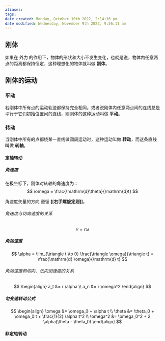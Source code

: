 ```yaml
---
aliases: 
tags: 
date created: Monday, October 10th 2022, 2:14:16 pm
date modified: Wednesday, November 9th 2022, 9:56:11 am
---
```


## 刚体

如果在 外力 的作用下，物体的形状和大小不发生变化，也就是说，物体内任意两点的距离都保持恒定，这种理想化的物体就叫做 **刚体**。

## 刚体的运动

### 平动

若刚体中所有点的运动轨迹都保持完全相同，或者说刚体内任意两点间的连线总是平行于它们初始位置间的连线，则刚体的这种运动叫做 **平动**。

### 转动

当刚体中所有的点都绕某一直线做圆周运动时，这种运动叫做 **转动**，而这条直线叫做 **转轴**。 

#### 定轴转动

##### 角速度

在极坐标下，刚体对转轴的角速度为：
$$ \omega = \frac{\mathrm{d}\theta}{\mathrm{d}t} $$

角速度矢量的方向 遵循 **[[右手螺旋定则]]**。

###### 角速度与切向速度的关系

$$
v = r \omega
$$

##### 角加速度

$$
\alpha = \lim_{\triangle t \to 0} \frac{\triangle \omega}{\triangle t} = \frac{\mathrm{d} \omega}{\mathrm{d} t}
$$

###### 角加速度和切向、法向加速度的关系

$$
\begin{align}
a_t &= r \alpha \\
a_n &= r \omega^2 
\end{align}
$$

##### 匀变速转动公式

$$
\begin{align}
\omega &= \omega_0 + \alpha t \\
\theta &= \theta_0 + \omega_0 t + \frac{1}{2} \alpha t^2 \\
\omega^2 &= \omega_0^2 + 2 \alpha(\theta - \theta_0)
\end{align}
$$

#### 非定轴转动
